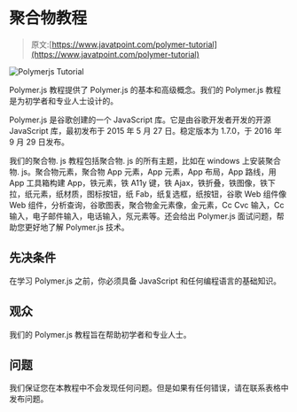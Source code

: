 # 聚合物教程

> 原文:[https://www.javatpoint.com/polymer-tutorial](https://www.javatpoint.com/polymer-tutorial)

![Polymerjs Tutorial](../Images/2d4f89f385f3a74466027280b9f9249d.png)

Polymer.js 教程提供了 Polymer.js 的基本和高级概念。我们的 Polymer.js 教程是为初学者和专业人士设计的。

Polymer.js 是谷歌创建的一个 JavaScript 库。它是由谷歌开发者开发的开源 JavaScript 库，最初发布于 2015 年 5 月 27 日。稳定版本为 1.7.0，于 2016 年 9 月 29 日发布。

我们的聚合物. js 教程包括聚合物. js 的所有主题，比如在 windows 上安装聚合物. js。聚合物元素，聚合物 App 元素，App 元素，App 布局，App 路线，用 App 工具箱构建 App，铁元素，铁 A11y 键，铁 Ajax，铁折叠，铁图像，铁下拉，纸元素，纸材质，图标按钮，纸 Fab，纸复选框，纸按钮，谷歌 Web 组件像 Web 组件，分析查询，谷歌图表，聚合物金元素像，金元素，Cc Cvc 输入，Cc 输入，电子邮件输入，电话输入，氖元素等。还会给出 Polymer.js 面试问题，帮助您更好地了解 Polymer.js 技术。

## 先决条件

在学习 Polymer.js 之前，你必须具备 JavaScript 和任何编程语言的基础知识。

## 观众

我们的 Polymer.js 教程旨在帮助初学者和专业人士。

## 问题

我们保证您在本教程中不会发现任何问题。但是如果有任何错误，请在联系表格中发布问题。